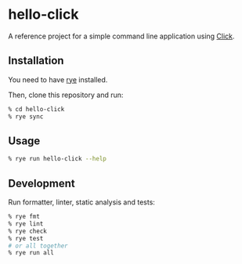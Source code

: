 # hello-click

A reference project for a simple command line application using [Click](https://click.palletsprojects.com/en/7.x/).

## Installation

You need to have [rye](https://rye.astral.sh/) installed.

Then, clone this repository and run:

```bash
% cd hello-click
% rye sync
```

## Usage

```bash
% rye run hello-click --help
```

## Development

Run formatter, linter, static analysis and tests:

```bash
% rye fmt
% rye lint
% rye check
% rye test
# or all together
% rye run all
```

